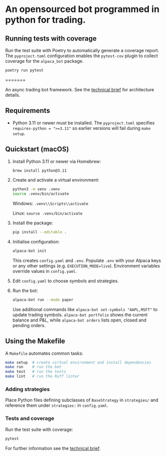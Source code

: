 # An opensourced bot programmed in python for trading.

## Running tests with coverage

Run the test suite with Poetry to automatically generate a coverage report. The `pyproject.toml`
configuration enables the `pytest-cov` plugin to collect coverage for the `alpaca_bot` package.

```bash
poetry run pytest
```
=======

An async trading bot framework. See the [technical brief](docs/TECHNICAL_BRIEF.md) for architecture details.

## Requirements

* Python 3.11 or newer must be installed. The `pyproject.toml` specifies
  `requires-python = ">=3.11"` so earlier versions will fail during `make setup`.

## Quickstart (macOS)

1. Install Python 3.11 or newer via Homebrew:

   ```bash
   brew install python@3.11
   ```

2. Create and activate a virtual environment:

   ```bash
   python3 -m venv .venv
   source .venv/bin/activate
   ```

   Windows: `.venv\\Scripts\\activate`
   
   Linux: `source .venv/bin/activate`

3. Install the package:

   ```bash
   pip install --editable .
   ```

4. Initialise configuration:

   ```bash
   alpaca-bot init
   ```

   This creates `config.yaml` and `.env`. Populate `.env` with your Alpaca keys
   or any other settings (e.g. `EXECUTION_MODE=live`). Environment variables
   override values in `config.yaml`.

5. Edit `config.yaml` to choose symbols and strategies.

6. Run the bot:

   ```bash
   alpaca-bot run --mode paper
   ```

   Use additional commands like `alpaca-bot set-symbols "AAPL,MSFT"` to update
   trading symbols. `alpaca-bot portfolio` shows the current balance and P&L,
   while `alpaca-bot orders` lists open, closed and pending orders.

## Using the Makefile

A `Makefile` automates common tasks:

```bash
make setup  # create virtual environment and install dependencies
make run    # run the bot
make test   # run the tests
make lint   # run the Ruff linter
```

### Adding strategies

Place Python files defining subclasses of `BaseStrategy` in `strategies/` and reference them under `strategies:` in `config.yaml`.

### Tests and coverage

Run the test suite with coverage:

```bash
pytest
```

For further information see the [technical brief](docs/TECHNICAL_BRIEF.md).